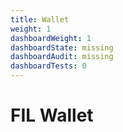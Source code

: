```yaml
---
title: Wallet
weight: 1
dashboardWeight: 1
dashboardState: missing
dashboardAudit: missing
dashboardTests: 0
---
```


# FIL Wallet